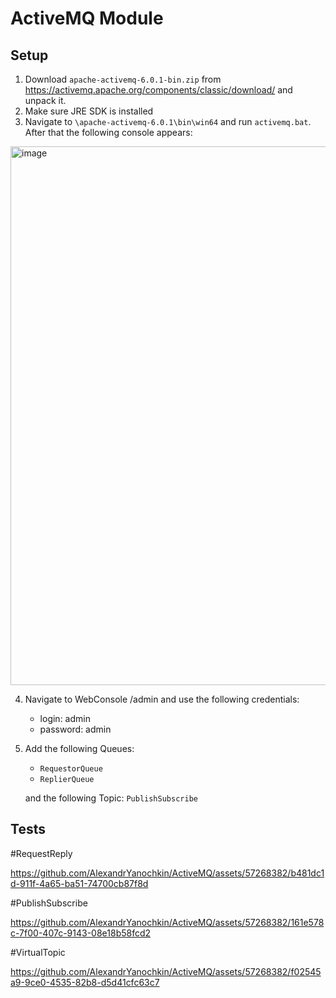 # ActiveMQ Module
## Setup

1. Download `apache-activemq-6.0.1-bin.zip` from https://activemq.apache.org/components/classic/download/ and unpack it.
2. Make sure JRE SDK is installed
3. Navigate to `\apache-activemq-6.0.1\bin\win64` and run `activemq.bat`. After that the following console appears:

<img width="862" alt="image" src="https://github.com/AlexandrYanochkin/ActiveMQ/assets/57268382/9f2360eb-9e68-4651-94ba-85e4306fa9bf">

4. Navigate to WebConsole /admin and use the following credentials: 
   - login: admin
   - password: admin

5. Add the following Queues:
   - `RequestorQueue`
   - `ReplierQueue` 

   and the following Topic: `PublishSubscribe`

## Tests

#RequestReply

https://github.com/AlexandrYanochkin/ActiveMQ/assets/57268382/b481dc1d-911f-4a65-ba51-74700cb87f8d

#PublishSubscribe

https://github.com/AlexandrYanochkin/ActiveMQ/assets/57268382/161e578c-7f00-407c-9143-08e18b58fcd2

#VirtualTopic

https://github.com/AlexandrYanochkin/ActiveMQ/assets/57268382/f02545a9-9ce0-4535-82b8-d5d41cfc63c7

